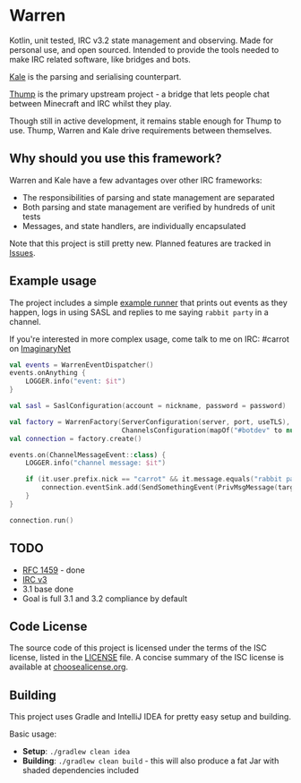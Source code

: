 # Warren

Kotlin, unit tested, IRC v3.2 state management and observing. Made for personal use, and open sourced. Intended to provide the tools needed to make IRC related software, like bridges and bots.

[Kale](https://github.com/CarrotCodes/Kale) is the parsing and serialising counterpart.

[Thump](https://github.com/CarrotCodes/Thump) is the primary upstream project - a bridge that lets people chat between Minecraft and IRC whilst they play.

Though still in active development, it remains stable enough for Thump to use. Thump, Warren and Kale drive requirements between themselves.

## Why should you use this framework?

Warren and Kale have a few advantages over other IRC frameworks:

* The responsibilities of parsing and state management are separated
* Both parsing and state management are verified by hundreds of unit tests
* Messages, and state handlers, are individually encapsulated

Note that this project is still pretty new. Planned features are tracked in [Issues](https://github.com/CarrotCodes/Warren/issues).

## Example usage

The project includes a simple [example runner](https://github.com/CarrotCodes/Warren/blob/develop/src/main/kotlin/engineer/carrot/warren/warren/WarrenRunner.kt) that prints out events as they happen, logs in using SASL and replies to me saying `rabbit party` in a channel.

If you're interested in more complex usage, come talk to me on IRC: #carrot on [ImaginaryNet](http://imaginarynet.uk/)

```kotlin
val events = WarrenEventDispatcher()
events.onAnything {
    LOGGER.info("event: $it")
}

val sasl = SaslConfiguration(account = nickname, password = password)

val factory = WarrenFactory(ServerConfiguration(server, port, useTLS), UserConfiguration(nickname, sasl = sasl),
                            ChannelsConfiguration(mapOf("#botdev" to null)), EventConfiguration(events, fireIncomingLineEvent = true))
val connection = factory.create()

events.on(ChannelMessageEvent::class) {
    LOGGER.info("channel message: $it")

    if (it.user.prefix.nick == "carrot" && it.message.equals("rabbit party", ignoreCase = true)) {
        connection.eventSink.add(SendSomethingEvent(PrivMsgMessage(target = it.channel.name, message = "🐰🎉"), connection.sink))
    }
}

connection.run()
```

## TODO

* [RFC 1459](https://tools.ietf.org/html/rfc1459) - done
* [IRC v3](http://ircv3.net/irc/)
 * 3.1 base done
 * Goal is full 3.1 and 3.2 compliance by default

## Code License
The source code of this project is licensed under the terms of the ISC license, listed in the [LICENSE](LICENSE.md) file. A concise summary of the ISC license is available at [choosealicense.org](http://choosealicense.com/licenses/isc/).

## Building
This project uses Gradle and IntelliJ IDEA for pretty easy setup and building.

Basic usage:
* **Setup**: `./gradlew clean idea`
* **Building**: `./gradlew clean build` - this will also produce a fat Jar with shaded dependencies included
